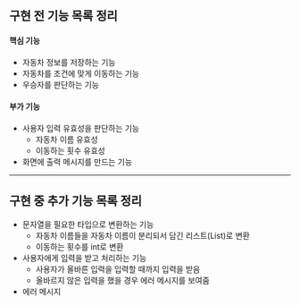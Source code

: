 ## 구현 전 기능 목록 정리
#### 핵심 기능
* 자동차 정보를 저장하는 기능
* 자동차를 조건에 맞게 이동하는 기능
* 우승자를 판단하는 기능

#### 부가 기능
* 사용자 입력 유효성을 판단하는 기능
  * 자동차 이름 유효성
  * 이동하는 횟수 유효성
* 화면에 출력 메시지를 만드는 기능
- - -
## 구현 중 추가 기능 목록 정리
* 문자열을 필요한 타입으로 변환하는 기능
  * 자동차 이름들을 자동차 이름이 분리되서 담긴 리스트(List<String>)로 변환
  * 이동하는 횟수를 int로 변환
* 사용자에게 입력을 받고 처리하는 기능
  * 사용자가 올바른 입력을 입력할 때까지 입력을 받음
  * 올바르지 않은 입력을 했을 경우 에러 메시지를 보여줌
* 에러 메시지
